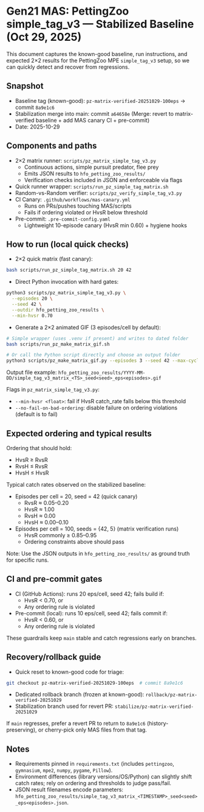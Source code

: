 # Gen21 MAS: PettingZoo simple_tag_v3 — Stabilized Baseline (Oct 29, 2025)

This document captures the known-good baseline, run instructions, and expected 2×2 results for the PettingZoo MPE `simple_tag_v3` setup, so we can quickly detect and recover from regressions.

## Snapshot

- Baseline tag (known-good): `pz-matrix-verified-20251029-100eps` → commit `8a9e1c6`
- Stabilization merge into main: commit `a64658e` (Merge: revert to matrix-verified baseline + add MAS canary CI + pre-commit)
- Date: 2025-10-29

## Components and paths

- 2×2 matrix runner: `scripts/pz_matrix_simple_tag_v3.py`
  - Continuous actions, simple pursuit predator, flee prey
  - Emits JSON results to `hfo_petting_zoo_results/`
  - Verification checks included in JSON and enforceable via flags
- Quick runner wrapper: `scripts/run_pz_simple_tag_matrix.sh`
- Random-vs-Random verifier: `scripts/pz_verify_simple_tag_v3.py`
- CI Canary: `.github/workflows/mas-canary.yml`
  - Runs on PRs/pushes touching MAS/scripts
  - Fails if ordering violated or HvsR below threshold
- Pre-commit: `.pre-commit-config.yaml`
  - Lightweight 10-episode canary (HvsR min 0.60) + hygiene hooks

## How to run (local quick checks)

- 2×2 quick matrix (fast canary):

```bash
bash scripts/run_pz_simple_tag_matrix.sh 20 42
```

- Direct Python invocation with hard gates:

```bash
python3 scripts/pz_matrix_simple_tag_v3.py \
  --episodes 20 \
  --seed 42 \
  --outdir hfo_petting_zoo_results \
  --min-hvsr 0.70
```

- Generate a 2×2 animated GIF (3 episodes/cell by default):

```bash
# Simple wrapper (uses .venv if present) and writes to dated folder
bash scripts/run_pz_make_matrix_gif.sh

# Or call the Python script directly and choose an output folder
python3 scripts/pz_make_matrix_gif.py --episodes 3 --seed 42 --max-cycles 25 --duration-ms 120 --outdir hfo_petting_zoo_results/$(date +%Y-%m-%d)
```
Output file example: `hfo_petting_zoo_results/YYYY-MM-DD/simple_tag_v3_matrix_<TS>_seed<seed>_eps<episodes>.gif`

Flags in `pz_matrix_simple_tag_v3.py`:
- `--min-hvsr <float>`: fail if HvsR catch_rate falls below this threshold
- `--no-fail-on-bad-ordering`: disable failure on ordering violations (default is to fail)

## Expected ordering and typical results

Ordering that should hold:
- HvsR ≥ RvsR
- RvsH ≤ RvsR
- HvsH ≤ HvsR

Typical catch rates observed on the stabilized baseline:
- Episodes per cell = 20, seed = 42 (quick canary)
  - RvsR ≈ 0.05–0.20
  - HvsR ≈ 1.00
  - RvsH ≈ 0.00
  - HvsH ≈ 0.00–0.10
- Episodes per cell = 100, seeds = {42, 5} (matrix verification runs)
  - HvsR commonly ≥ 0.85–0.95
  - Ordering constraints above should pass

Note: Use the JSON outputs in `hfo_petting_zoo_results/` as ground truth for specific runs.

## CI and pre-commit gates

- CI (GitHub Actions): runs 20 eps/cell, seed 42; fails build if:
  - HvsR < 0.70, or
  - Any ordering rule is violated
- Pre-commit (local): runs 10 eps/cell, seed 42; fails commit if:
  - HvsR < 0.60, or
  - Any ordering rule is violated

These guardrails keep `main` stable and catch regressions early on branches.

## Recovery/rollback guide

- Quick reset to known-good code for triage:

```bash
git checkout pz-matrix-verified-20251029-100eps  # commit 8a9e1c6
```

- Dedicated rollback branch (frozen at known-good): `rollback/pz-matrix-verified-20251029`
- Stabilization branch used for revert PR: `stabilize/pz-matrix-verified-20251029`

If `main` regresses, prefer a revert PR to return to `8a9e1c6` (history-preserving), or cherry-pick only MAS files from that tag.

## Notes

- Requirements pinned in `requirements.txt` (includes `pettingzoo`, `gymnasium`, `mpe2`, `numpy`, `pygame`, `Pillow`).
- Environment differences (library versions/OS/Python) can slightly shift catch rates; rely on ordering and thresholds to judge pass/fail.
- JSON result filenames encode parameters: `hfo_petting_zoo_results/simple_tag_v3_matrix_<TIMESTAMP>_seed<seed>_eps<episodes>.json`.
